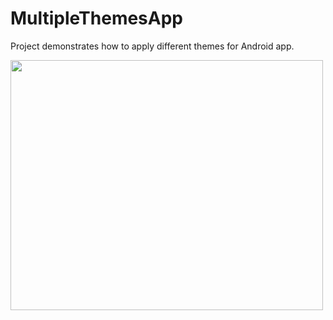 # MultipleThemesApp
Project demonstrates how to apply different themes for Android app.

<img src="http://alexzh.com/wp-content/uploads/2015/06/demo_two_themes.png" width="500px" height="400px" />
